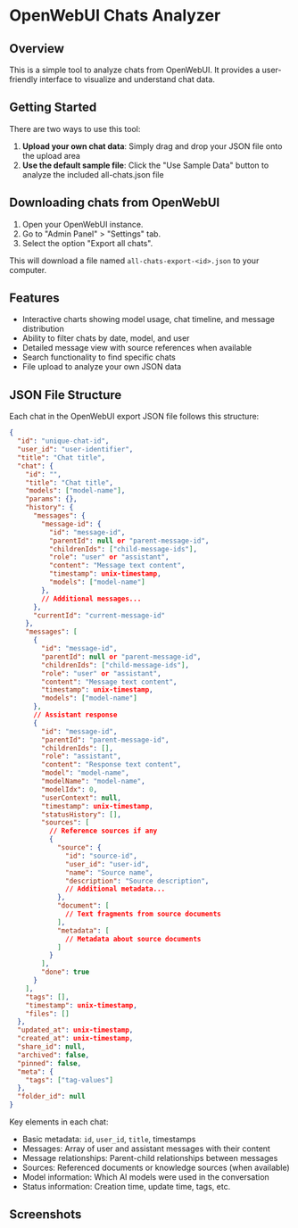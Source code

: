 # OpenWebUI Chats Analyzer

## Overview

This is a simple tool to analyze chats from OpenWebUI. It provides a user-friendly interface to visualize and understand chat data.

## Getting Started

There are two ways to use this tool:

1. **Upload your own chat data**: Simply drag and drop your JSON file onto the upload area
2. **Use the default sample file**: Click the "Use Sample Data" button to analyze the included all-chats.json file

## Downloading chats from OpenWebUI

1. Open your OpenWebUI instance.
2. Go to "Admin Panel" > "Settings" tab.
3. Select the option "Export all chats".

This will download a file named `all-chats-export-<id>.json` to your computer.

## Features

- Interactive charts showing model usage, chat timeline, and message distribution
- Ability to filter chats by date, model, and user
- Detailed message view with source references when available
- Search functionality to find specific chats
- File upload to analyze your own JSON data

## JSON File Structure

Each chat in the OpenWebUI export JSON file follows this structure:

```json
{
  "id": "unique-chat-id",
  "user_id": "user-identifier",
  "title": "Chat title",
  "chat": {
    "id": "",
    "title": "Chat title",
    "models": ["model-name"],
    "params": {},
    "history": {
      "messages": {
        "message-id": {
          "id": "message-id",
          "parentId": null or "parent-message-id",
          "childrenIds": ["child-message-ids"],
          "role": "user" or "assistant",
          "content": "Message text content",
          "timestamp": unix-timestamp,
          "models": ["model-name"]
        },
        // Additional messages...
      },
      "currentId": "current-message-id"
    },
    "messages": [
      {
        "id": "message-id",
        "parentId": null or "parent-message-id",
        "childrenIds": ["child-message-ids"],
        "role": "user" or "assistant",
        "content": "Message text content",
        "timestamp": unix-timestamp,
        "models": ["model-name"]
      },
      // Assistant response
      {
        "id": "message-id",
        "parentId": "parent-message-id",
        "childrenIds": [],
        "role": "assistant",
        "content": "Response text content",
        "model": "model-name",
        "modelName": "model-name",
        "modelIdx": 0,
        "userContext": null,
        "timestamp": unix-timestamp,
        "statusHistory": [],
        "sources": [
          // Reference sources if any
          {
            "source": {
              "id": "source-id",
              "user_id": "user-id",
              "name": "Source name",
              "description": "Source description",
              // Additional metadata...
            },
            "document": [
              // Text fragments from source documents
            ],
            "metadata": [
              // Metadata about source documents
            ]
          }
        ],
        "done": true
      }
    ],
    "tags": [],
    "timestamp": unix-timestamp,
    "files": []
  },
  "updated_at": unix-timestamp,
  "created_at": unix-timestamp,
  "share_id": null,
  "archived": false,
  "pinned": false,
  "meta": {
    "tags": ["tag-values"]
  },
  "folder_id": null
}
```

Key elements in each chat:
- Basic metadata: `id`, `user_id`, `title`, timestamps
- Messages: Array of user and assistant messages with their content
- Message relationships: Parent-child relationships between messages
- Sources: Referenced documents or knowledge sources (when available)
- Model information: Which AI models were used in the conversation
- Status information: Creation time, update time, tags, etc.

## Screenshots

